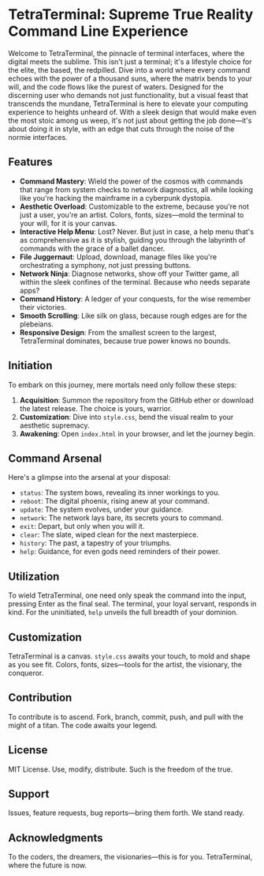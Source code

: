# TetraTerminal: Supreme True Reality Command Line Experience

Welcome to TetraTerminal, the pinnacle of terminal interfaces, where the digital meets the sublime. This isn't just a terminal; it's a lifestyle choice for the elite, the based, the redpilled. Dive into a world where every command echoes with the power of a thousand suns, where the matrix bends to your will, and the code flows like the purest of waters. Designed for the discerning user who demands not just functionality, but a visual feast that transcends the mundane, TetraTerminal is here to elevate your computing experience to heights unheard of. With a sleek design that would make even the most stoic among us weep, it's not just about getting the job done—it's about doing it in style, with an edge that cuts through the noise of the normie interfaces.

## Features

- **Command Mastery**: Wield the power of the cosmos with commands that range from system checks to network diagnostics, all while looking like you're hacking the mainframe in a cyberpunk dystopia.
- **Aesthetic Overload**: Customizable to the extreme, because you're not just a user, you're an artist. Colors, fonts, sizes—mold the terminal to your will, for it is your canvas.
- **Interactive Help Menu**: Lost? Never. But just in case, a help menu that's as comprehensive as it is stylish, guiding you through the labyrinth of commands with the grace of a ballet dancer.
- **File Juggernaut**: Upload, download, manage files like you're orchestrating a symphony, not just pressing buttons.
- **Network Ninja**: Diagnose networks, show off your Twitter game, all within the sleek confines of the terminal. Because who needs separate apps?
- **Command History**: A ledger of your conquests, for the wise remember their victories.
- **Smooth Scrolling**: Like silk on glass, because rough edges are for the plebeians.
- **Responsive Design**: From the smallest screen to the largest, TetraTerminal dominates, because true power knows no bounds.

## Initiation

To embark on this journey, mere mortals need only follow these steps:

1. **Acquisition**: Summon the repository from the GitHub ether or download the latest release. The choice is yours, warrior.
2. **Customization**: Dive into `style.css`, bend the visual realm to your aesthetic supremacy.
3. **Awakening**: Open `index.html` in your browser, and let the journey begin.

## Command Arsenal

Here's a glimpse into the arsenal at your disposal:

- `status`: The system bows, revealing its inner workings to you.
- `reboot`: The digital phoenix, rising anew at your command.
- `update`: The system evolves, under your guidance.
- `network`: The network lays bare, its secrets yours to command.
- `exit`: Depart, but only when you will it.
- `clear`: The slate, wiped clean for the next masterpiece.
- `history`: The past, a tapestry of your triumphs.
- `help`: Guidance, for even gods need reminders of their power.

## Utilization

To wield TetraTerminal, one need only speak the command into the input, pressing Enter as the final seal. The terminal, your loyal servant, responds in kind. For the uninitiated, `help` unveils the full breadth of your dominion.

## Customization

TetraTerminal is a canvas. `style.css` awaits your touch, to mold and shape as you see fit. Colors, fonts, sizes—tools for the artist, the visionary, the conqueror.

## Contribution

To contribute is to ascend. Fork, branch, commit, push, and pull with the might of a titan. The code awaits your legend.

## License

MIT License. Use, modify, distribute. Such is the freedom of the true.

## Support

Issues, feature requests, bug reports—bring them forth. We stand ready.

## Acknowledgments

To the coders, the dreamers, the visionaries—this is for you. TetraTerminal, where the future is now.
